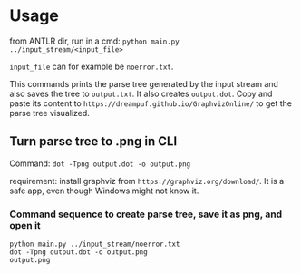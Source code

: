 # Usage
from ANTLR dir, run in a cmd: `python main.py ../input_stream/<input_file>`

`input_file` can for example be `noerror.txt`.

This commands prints the parse tree generated by the input stream and also saves the tree to `output.txt`. It also creates `output.dot`. Copy and paste its content to `https://dreampuf.github.io/GraphvizOnline/` to get the parse tree visualized.

## Turn parse tree to .png in CLI
Command: `dot -Tpng output.dot -o output.png`

requirement: install graphviz from `https://graphviz.org/download/`. It is a safe app, even though Windows might not know it.

### Command sequence to create parse tree, save it as png, and open it
``` 
python main.py ../input_stream/noerror.txt
dot -Tpng output.dot -o output.png
output.png
```